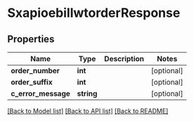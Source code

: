 # SxapioebillwtorderResponse

## Properties
Name | Type | Description | Notes
------------ | ------------- | ------------- | -------------
**order_number** | **int** |  | [optional] 
**order_suffix** | **int** |  | [optional] 
**c_error_message** | **string** |  | [optional] 

[[Back to Model list]](../README.md#documentation-for-models) [[Back to API list]](../README.md#documentation-for-api-endpoints) [[Back to README]](../README.md)


